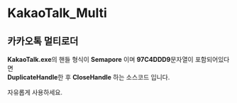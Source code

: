 # KakaoTalk_Multi

## 카카오톡 멀티로더
**KakaoTalk.exe**의 핸들 형식이 **Semapore** 이며 **97C4DDD9**문자열이 포함되어있다면   
**DuplicateHandle**한 후 **CloseHandle** 하는 소스코드 입니다.   

자유롭게 사용하세요.
